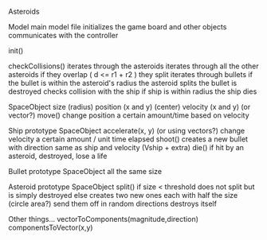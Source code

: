 Asteroids

Model
  main model file
  initializes the game board and other objects
  communicates with the controller

  init()

  checkCollisions()
    iterates through the asteroids
      iterates through all the other asteroids
        if they overlap ( d <= r1 + r2 )
          they split
      iterates through bullets
        if the bullet is within the asteroid's radius
          the asteroid splits
          the bullet is destroyed
      checks collision with the ship
        if ship is within radius
          the ship dies

SpaceObject
  size (radius)
  position (x and y) (center)
  velocity (x and y) (or vector?)
  move()
    change position a certain amount/time based on velocity

Ship
  prototype SpaceObject
  accelerate(x, y) (or using vectors?)
    change velocity a certain amount / unit time elapsed
  shoot()
    creates a new bullet with direction same as ship and velocity (Vship + extra)
  die()
    if hit by an asteroid, destroyed, lose a life


Bullet
  prototype SpaceObject
  all the same size

Asteroid
  prototype SpaceObject
  split()
    if size < threshold
      does not split but is simply destroyed
    else
      creates two new ones each with half the size (circle area?)
      send them off in random directions
    destroys itself


Other things...
  vectorToComponents(magnitude,direction)
  componentsToVector(x,y)
